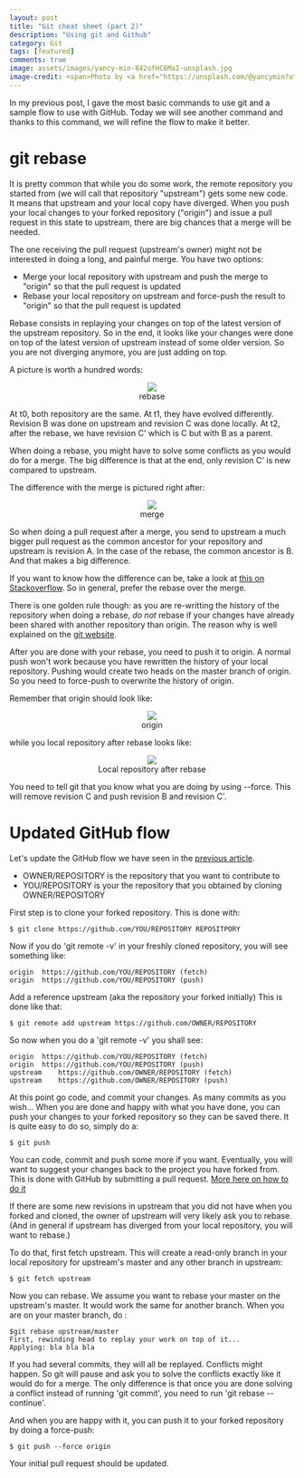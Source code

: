 ```yaml
---
layout: post
title: "Git cheat sheet (part 2)"
description: "Using git and Github"
category: Git
tags: [featured]
comments: true
image: assets/images/yancy-min-842ofHC6MaI-unsplash.jpg
image-credit: <span>Photo by <a href="https://unsplash.com/@yancymin?utm_source=unsplash&amp;utm_medium=referral&amp;utm_content=creditCopyText">Yancy Min</a> on <a href="https://unsplash.com/s/photos/git?utm_source=unsplash&amp;utm_medium=referral&amp;utm_content=creditCopyText">Unsplash</a></span>
---
```


In my previous post, I gave the most basic commands to use git and a sample flow to use with GitHub. Today we will see another command and thanks to this command, we will refine the flow to make it better.

# git rebase

It is pretty common that while you do some work, the remote repository you started from (we will call that repository "upstream") gets some new code. It means that upstream and your local copy have diverged. When you push your local changes to your forked repository ("origin") and issue a pull request in this state to upstream, there are big chances that a merge will be needed.

The one receiving the pull request (upstream's owner) might not be interested in doing a long, and painful merge. You have two options:
* Merge your local repository with upstream and push the merge to "origin" so that the pull request is updated
* Rebase your local repository on upstream and force-push the result to "origin" so that the pull request is updated

Rebase consists in replaying your changes on top of the latest version of the upstream repository. So in the end, it looks like your changes were done on top of the latest version of upstream instead of some older version. So you are not diverging anymore, you are just adding on top.

A picture is worth a hundred words:

<figure style="text-align:center">
  <img src="{{ site.url }}/assets/images/rebase.jpg">
  <figcaption>rebase</figcaption>
</figure>

At t0, both repository are the same. At t1, they have evolved differently. Revision B was done on upstream and revision C was done locally. At t2, after the rebase, we have revision C' which is C but with B as a parent.

When doing a rebase, you might have to solve some conflicts as you would do for a merge. The big difference is that at the end, only revision C' is new compared to upstream.

The difference with the merge is pictured right after:

<figure style="text-align:center">
  <img src="{{ site.url }}/assets/images/merge.jpg">
  <figcaption>merge</figcaption>
</figure>

So when doing a pull request after a merge, you send to upstream a much bigger pull request as the common ancestor for your repository and upstream is revision A. In the case of the rebase, the common ancestor is B. And that makes a big difference.

If you want to know how the difference can be, take a look at [this on Stackoverflow](http://stackoverflow.com/questions/13561004/merging-upstream-git-changes-with-pending-pull-requests ). So in general, prefer the rebase over the merge.

There is one golden rule though: as you are re-writting the history of the repository when doing a rebase, *do not* rebase if your changes have already been shared with another repository than origin. The reason why is well explained on the [git website](http://git-scm.com/book/en/v2/Git-Branching-Rebasing#The-Perils-of-Rebasing).

After you are done with your rebase, you need to push it to origin. A normal push won't work because you have rewritten the history of your local repository. Pushing would create two heads on the master branch of origin. So you need to force-push to overwrite the history of origin.

Remember that origin should look like:

<figure style="text-align:center">
  <img src="{{ site.url }}/assets/images/origin.jpg">
  <figcaption>origin</figcaption>
</figure>

while you local repository after rebase looks like:

<figure style="text-align:center">
  <img src="{{ site.url }}/assets/images/after-rebase.jpg">
  <figcaption>Local repository after rebase</figcaption>
</figure>

You need to tell git that you know what you are doing by using --force. This will remove revision C and push revision B and revision C'.

# Updated GitHub flow

Let's update the GitHub flow we have seen in the [previous article](http://www.teenycloud.com/blog/2014/10/19/git-flow/).

* OWNER/REPOSITORY is the repository that you want to contribute to
* YOU/REPOSITORY is your the repository that you obtained by cloning OWNER/REPOSITORY

First step is to clone your forked repository. This is done with:

    $ git clone https://github.com/YOU/REPOSITORY REPOSITPORY

Now if you do 'git remote -v' in your freshly cloned repository, you will see something like:

    origin	https://github.com/YOU/REPOSITORY (fetch)
    origin	https://github.com/YOU/REPOSITORY (push)

Add a reference upstream (aka the repository your forked initially)
This is done like that:

    $ git remote add upstream https://github.com/OWNER/REPOSITORY

So now when you do a 'git remote -v' you shall see:

    origin	https://github.com/YOU/REPOSITORY (fetch)
    origin	https://github.com/YOU/REPOSITORY (push)
    upstream	https://github.com/OWNER/REPOSITORY (fetch)
    upstream	https://github.com/OWNER/REPOSITORY (push)

At this point go code, and commit your changes. As many commits as you wish... When you are done and happy with what you have done, you can push your changes to your forked repository so they can be saved there. It is quite easy to do so, simply do a:

    $ git push

You can code, commit and push some more if you want. Eventually, you will want to suggest your changes back to the project you have forked from. This is done with GitHub by submitting a pull request. [More here on how to do it](https://help.github.com/articles/using-pull-requests/)

If there are some new revisions in upstream that you did not have when you forked and cloned, the owner of upstream will very likely ask you to rebase. (And in general if upstream has diverged from your local repository, you will want to rebase.)

To do that, first fetch upstream. This will create a read-only branch in your local repository for upstream's master and any other branch in upstream:

    $ git fetch upstream

Now you can rebase. We assume you want to rebase your master on the upstream's master. It would work the same for another branch. When you are on your master branch, do :

    $git rebase upstream/master
    First, rewinding head to replay your work on top of it...
    Applying: bla bla bla

If you had several commits, they will all be replayed. Conflicts might happen. So git will pause and ask you to solve the conflicts exactly like it would do for a merge. The only difference is that once you are done solving a conflict instead of running 'git commit', you need to run 'git rebase --continue'.

And when you are happy with it, you can push it to your forked repository by doing a force-push:

    $ git push --force origin


Your initial pull request should be updated.
